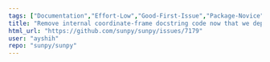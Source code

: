 ```yaml
---
tags: ["Documentation","Effort-Low","Good-First-Issue","Package-Novice","Priority-Low","Refactoring","astronomy","astropy","coordinates","hacktoberfest","python","solar","solar-physics","sun","sunpy"]
title: "Remove internal coordinate-frame docstring code now that we depend on Astropy 5.0"
html_url: "https://github.com/sunpy/sunpy/issues/7179"
user: "ayshih"
repo: "sunpy/sunpy"
---
```


